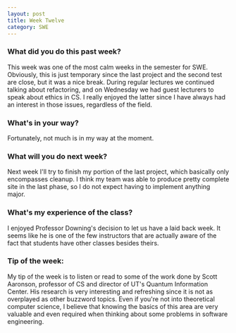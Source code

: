 ```yaml
---
layout: post
title: Week Twelve
category: SWE
---
```


### What did you do this past week?
This week was one of the most calm weeks in the semester for SWE. Obviously, this is just temporary since the last project and the second test are close, but it was a nice break. During regular lectures we continued talking about refactoring, and on Wednesday we had guest lecturers to speak about ethics in CS. I really enjoyed the latter since I have always had an interest in those issues, regardless of the field.

### What's in your way?
Fortunately, not much is in my way at the moment.

### What will you do next week?
Next week I'll try to finish my portion of the last project, which basically only encompasses cleanup. I think my team was able to produce pretty complete site in the last phase, so I do not expect having to implement anything major.

### What's my experience of the class?
I enjoyed Professor Downing's decision to let us have a laid back week. It seems like he is one of the few instructors that are actually aware of the fact that students have other classes besides theirs. 

### Tip of the week:
My tip of the week is to listen or read to some of the work done by Scott Aaronson, professor of CS and director of UT's Quantum Information Center. His research is very interesting and refreshing since it is not as overplayed as other buzzword topics. Even if you're not into theoretical computer science, I believe that knowing the basics of this area are very valuable and even required when thinking about some problems in software engineering.
